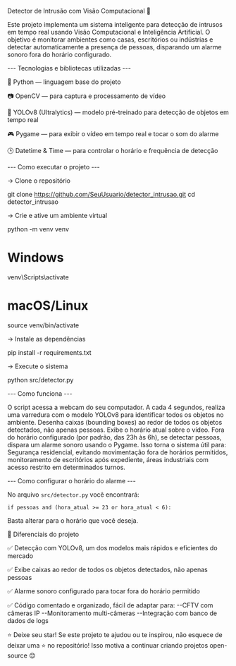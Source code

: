 Detector de Intrusão com Visão Computacional 🚨

Este projeto implementa um sistema inteligente para detecção de intrusos em tempo real usando Visão Computacional e Inteligência Artificial.
O objetivo é monitorar ambientes como casas, escritórios ou indústrias e detectar automaticamente a presença de pessoas, disparando um alarme sonoro fora do horário configurado.

--- Tecnologias e bibliotecas utilizadas ---

🐍 Python — linguagem base do projeto

📷 OpenCV — para captura e processamento de vídeo

🤖 YOLOv8 (Ultralytics) — modelo pré-treinado para detecção de objetos em tempo real

🎮 Pygame — para exibir o vídeo em tempo real e tocar o som do alarme

🕒 Datetime & Time — para controlar o horário e frequência de detecção


--- Como executar o projeto ---

-> Clone o repositório

git clone https://github.com/SeuUsuario/detector_intrusao.git
cd detector_intrusao

-> Crie e ative um ambiente virtual

python -m venv venv
# Windows
venv\Scripts\activate
# macOS/Linux
source venv/bin/activate

-> Instale as dependências

pip install -r requirements.txt

-> Execute o sistema

python src/detector.py

--- Como funciona ---

O script acessa a webcam do seu computador.
A cada 4 segundos, realiza uma varredura com o modelo YOLOv8 para identificar todos os objetos no ambiente.
Desenha caixas (bounding boxes) ao redor de todos os objetos detectados, não apenas pessoas.
Exibe o horário atual sobre o vídeo.
Fora do horário configurado (por padrão, das 23h às 6h), se detectar pessoas, dispara um alarme sonoro usando o Pygame.
Isso torna o sistema útil para: Segurança residencial, evitando movimentação fora de horários permitidos, monitoramento de escritórios após expediente, áreas industriais com acesso restrito em determinados turnos.

--- Como configurar o horário do alarme ---

No arquivo `src/detector.py` você encontrará:

    if pessoas and (hora_atual >= 23 or hora_atual < 6):

Basta alterar para o horário que você deseja.

🎯 Diferenciais do projeto

✅ Detecção com YOLOv8, um dos modelos mais rápidos e eficientes do mercado

✅ Exibe caixas ao redor de todos os objetos detectados, não apenas pessoas

✅ Alarme sonoro configurado para tocar fora do horário permitido

✅ Código comentado e organizado, fácil de adaptar para:
--CFTV com câmeras IP
--Monitoramento multi-câmeras
--Integração com banco de dados de logs

⭐ Deixe seu star!
Se este projeto te ajudou ou te inspirou, não esquece de deixar uma ⭐ no repositório! Isso motiva a continuar criando projetos open-source 😊
